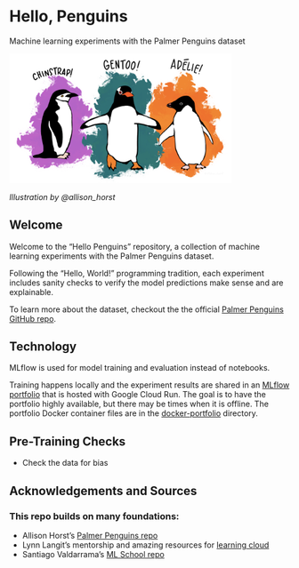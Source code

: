 # Hello, Penguins
 Machine learning experiments with the Palmer Penguins dataset


<img src="images/penguins.png" alt="Palmer Penguins illustration" width="400">
<br/>

*Illustration by @allison_horst*


## Welcome
Welcome to the “Hello Penguins” repository, a collection of machine learning experiments with the Palmer Penguins dataset. 

Following the “Hello, World!” programming tradition, each experiment includes sanity checks to verify the model predictions make sense and are explainable.

To learn more about the dataset, checkout the the official [Palmer Penguins GitHub repo](https://github.com/allisonhorst/palmerpenguins/blob/main/README.md).

## Technology 
MLflow is used for model training and evaluation instead of notebooks. 

Training happens locally and the experiment results are shared in an [MLflow portfolio](https://hello-penguins-981081086626.us-central1.run.app/#/) that is hosted with Google Cloud Run. The goal is to have the portfolio highly available, but there may be times when it is offline.  The portfolio Docker container files are in the [docker-portfolio](/docker-portfolio/) directory. 

## Pre-Training Checks
* Check the data for bias


## Acknowledgements and Sources

### This repo builds on many foundations:

* Allison Horst’s [Palmer Penguins repo](https://github.com/allisonhorst/palmerpenguins/blob/main/README.md) 
* Lynn Langit’s mentorship and amazing resources for [learning cloud](https://github.com/lynnlangit/learning-cloud) 
* Santiago Valdarrama’s [ML School repo](https://github.com/svpino/ml.school)

